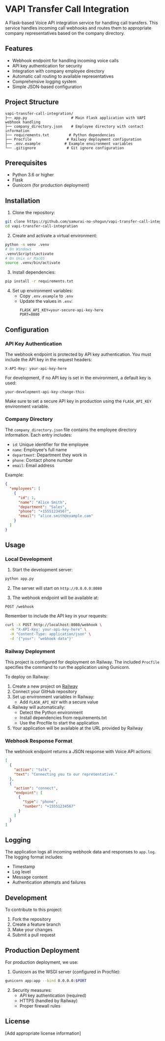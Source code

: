 # VAPI Transfer Call Integration

A Flask-based Voice API integration service for handling call transfers. This service handles incoming call webhooks and routes them to appropriate company representatives based on the company directory.

## Features

- Webhook endpoint for handling incoming voice calls
- API key authentication for security
- Integration with company employee directory
- Automatic call routing to available representatives
- Comprehensive logging system
- Simple JSON-based configuration

## Project Structure

```
vapi-transfer-call-integration/
├── app.py                    # Main Flask application with VAPI webhook handling
├── company_directory.json    # Employee directory with contact information
├── requirements.txt         # Python dependencies
├── Procfile                # Railway deployment configuration
├── .env.example           # Example environment variables
└── .gitignore              # Git ignore configuration
```

## Prerequisites

- Python 3.6 or higher
- Flask
- Gunicorn (for production deployment)

## Installation

1. Clone the repository:
```bash
git clone https://github.com/samurai-no-shogun/vapi-transfer-call-integration.git
cd vapi-transfer-call-integration
```

2. Create and activate a virtual environment:
```bash
python -m venv .venv
# On Windows
.venv\Scripts\activate
# On Unix or MacOS
source .venv/bin/activate
```

3. Install dependencies:
```bash
pip install -r requirements.txt
```

4. Set up environment variables:
   - Copy `.env.example` to `.env`
   - Update the values in `.env`:
     ```
     FLASK_API_KEY=your-secure-api-key-here
     PORT=8080
     ```

## Configuration

### API Key Authentication

The webhook endpoint is protected by API key authentication. You must include the API key in the request headers:

```http
X-API-Key: your-api-key-here
```

For development, if no API key is set in the environment, a default key is used:
```
your-development-api-key-change-this
```

Make sure to set a secure API key in production using the `FLASK_API_KEY` environment variable.

### Company Directory

The `company_directory.json` file contains the employee directory information. Each entry includes:
- `id`: Unique identifier for the employee
- `name`: Employee's full name
- `department`: Department they work in
- `phone`: Contact phone number
- `email`: Email address

Example:
```json
{
  "employees": [
    {
      "id": 1,
      "name": "Alice Smith",
      "department": "Sales",
      "phone": "+15551234567",
      "email": "alice.smith@example.com"
    }
  ]
}
```

## Usage

### Local Development

1. Start the development server:
```bash
python app.py
```

2. The server will start on `http://0.0.0.0:8080`

3. The webhook endpoint will be available at:
```
POST /webhook
```

Remember to include the API key in your requests:
```bash
curl -X POST http://localhost:8080/webhook \
  -H "X-API-Key: your-api-key-here" \
  -H "Content-Type: application/json" \
  -d '{"your": "webhook data"}'
```

### Railway Deployment

This project is configured for deployment on Railway. The included `Procfile` specifies the command to run the application using Gunicorn.

To deploy on Railway:

1. Create a new project on [Railway](https://railway.app/)
2. Connect your GitHub repository
3. Set up environment variables in Railway:
   - Add `FLASK_API_KEY` with a secure value
4. Railway will automatically:
   - Detect the Python environment
   - Install dependencies from requirements.txt
   - Use the Procfile to start the application
5. Your application will be available at the URL provided by Railway

### Webhook Response Format

The webhook endpoint returns a JSON response with Voice API actions:
```json
[
  {
    "action": "talk",
    "text": "Connecting you to our representative."
  },
  {
    "action": "connect",
    "endpoint": [
      {
        "type": "phone",
        "number": "+15551234567"
      }
    ]
  }
]
```

## Logging

The application logs all incoming webhook data and responses to `app.log`. The logging format includes:
- Timestamp
- Log level
- Message content
- Authentication attempts and failures

## Development

To contribute to this project:

1. Fork the repository
2. Create a feature branch
3. Make your changes
4. Submit a pull request

## Production Deployment

For production deployment, we use:

1. Gunicorn as the WSGI server (configured in Procfile):
```bash
gunicorn app:app --bind 0.0.0.0:$PORT
```

2. Security measures:
   - API key authentication (required)
   - HTTPS (handled by Railway)
   - Proper firewall rules

## License

[Add appropriate license information]